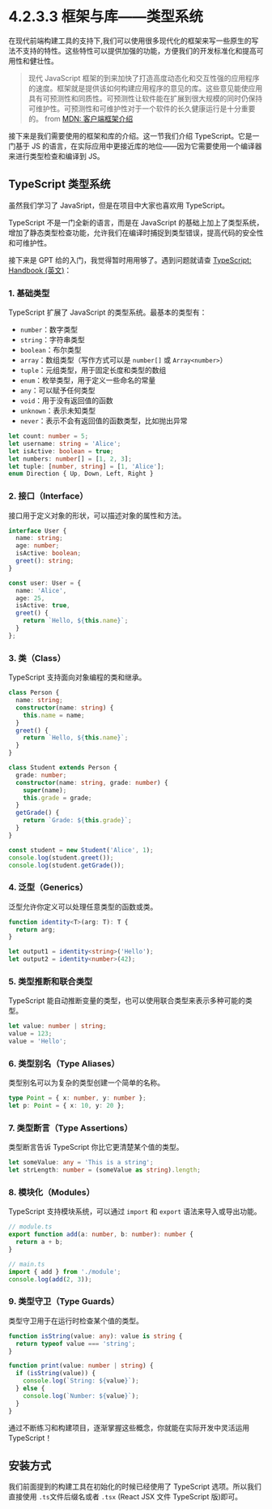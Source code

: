 # 4.2.3.3 框架与库——类型系统

在现代前端构建工具的支持下,我们可以使用很多现代化的框架来写一些原生的写法不支持的特性。这些特性可以提供加强的功能，方便我们的开发标准化和提高可用性和健壮性。

> 现代 JavaScript 框架的到来加快了打造高度动态化和交互性强的应用程序的速度。框架就是提供该如何构建应用程序的意见的库。这些意见能使应用具有可预测性和同质性。可预测性让软件能在扩展到很大规模的同时仍保持可维护性。可预测性和可维护性对于一个软件的长久健康运行是十分重要的。
> from [MDN: 客户端框架介绍](https://developer.mozilla.org/zh-CN/docs/Learn/Tools_and_testing/Client-side_JavaScript_frameworks/Introduction)

接下来是我们需要使用的框架和库的介绍。这一节我们介绍 TypeScript。它是一门基于 JS 的语言，在实际应用中更接近库的地位——因为它需要使用一个编译器来进行类型检查和编译到 JS。

## TypeScript 类型系统

虽然我们学习了 JavaSript，但是在项目中大家也喜欢用 TypeScript。

TypeScript 不是一门全新的语言，而是在 JavaScript 的基础上加上了类型系统，增加了静态类型检查功能，允许我们在编译时捕捉到类型错误，提高代码的安全性和可维护性。

接下来是 GPT 给的入门，我觉得暂时用用够了。遇到问题就请查 [TypeScript: Handbook (英文)](https://www.typescriptlang.org/docs/handbook/intro.html)：

### 1. 基础类型
TypeScript 扩展了 JavaScript 的类型系统。最基本的类型有：
- `number`：数字类型
- `string`：字符串类型
- `boolean`：布尔类型
- `array`：数组类型（写作方式可以是 `number[]` 或 `Array<number>`）
- `tuple`：元组类型，用于固定长度和类型的数组
- `enum`：枚举类型，用于定义一些命名的常量
- `any`：可以赋予任何类型
- `void`：用于没有返回值的函数
- `unknown`：表示未知类型
- `never`：表示不会有返回值的函数类型，比如抛出异常

```typescript
let count: number = 5;
let username: string = 'Alice';
let isActive: boolean = true;
let numbers: number[] = [1, 2, 3];
let tuple: [number, string] = [1, 'Alice'];
enum Direction { Up, Down, Left, Right }
```

### 2. 接口（Interface）
接口用于定义对象的形状，可以描述对象的属性和方法。

```typescript
interface User {
  name: string;
  age: number;
  isActive: boolean;
  greet(): string;
}

const user: User = {
  name: 'Alice',
  age: 25,
  isActive: true,
  greet() {
    return `Hello, ${this.name}`;
  }
};
```

### 3. 类（Class）
TypeScript 支持面向对象编程的类和继承。

```typescript
class Person {
  name: string;
  constructor(name: string) {
    this.name = name;
  }
  greet() {
    return `Hello, ${this.name}`;
  }
}

class Student extends Person {
  grade: number;
  constructor(name: string, grade: number) {
    super(name);
    this.grade = grade;
  }
  getGrade() {
    return `Grade: ${this.grade}`;
  }
}

const student = new Student('Alice', 1);
console.log(student.greet());
console.log(student.getGrade());
```

### 4. 泛型（Generics）
泛型允许你定义可以处理任意类型的函数或类。

```typescript
function identity<T>(arg: T): T {
  return arg;
}

let output1 = identity<string>('Hello');
let output2 = identity<number>(42);
```

### 5. 类型推断和联合类型
TypeScript 能自动推断变量的类型，也可以使用联合类型来表示多种可能的类型。

```typescript
let value: number | string;
value = 123;
value = 'Hello';
```

### 6. 类型别名（Type Aliases）
类型别名可以为复杂的类型创建一个简单的名称。

```typescript
type Point = { x: number, y: number };
let p: Point = { x: 10, y: 20 };
```

### 7. 类型断言（Type Assertions）
类型断言告诉 TypeScript 你比它更清楚某个值的类型。

```typescript
let someValue: any = 'This is a string';
let strLength: number = (someValue as string).length;
```

### 8. 模块化（Modules）
TypeScript 支持模块系统，可以通过 `import` 和 `export` 语法来导入或导出功能。

```typescript
// module.ts
export function add(a: number, b: number): number {
  return a + b;
}

// main.ts
import { add } from './module';
console.log(add(2, 3));
```

### 9. 类型守卫（Type Guards）
类型守卫用于在运行时检查某个值的类型。

```typescript
function isString(value: any): value is string {
  return typeof value === 'string';
}

function print(value: number | string) {
  if (isString(value)) {
    console.log(`String: ${value}`);
  } else {
    console.log(`Number: ${value}`);
  }
}
```

通过不断练习和构建项目，逐渐掌握这些概念，你就能在实际开发中灵活运用 TypeScript！

## 安装方式

我们前面提到的构建工具在初始化的时候已经使用了 TypeScript 选项。所以我们直接使用 `.ts`文件后缀名或者 `.tsx` (React JSX 文件 TypeScript 版)即可。 

